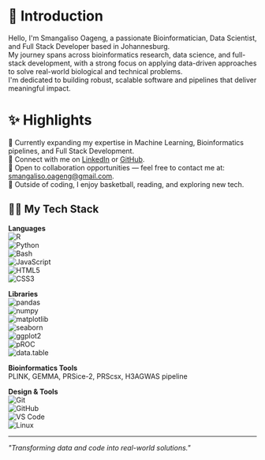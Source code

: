 # 👋 Introduction

Hello, I'm Smangaliso Oageng, a passionate Bioinformatician, Data Scientist, and Full Stack Developer based in Johannesburg.  
My journey spans across bioinformatics research, data science, and full-stack development, with a strong focus on applying data-driven approaches to solve real-world biological and technical problems.  
I'm dedicated to building robust, scalable software and pipelines that deliver meaningful impact.

# ✨ Highlights

🌱 Currently expanding my expertise in Machine Learning, Bioinformatics pipelines, and Full Stack Development.  
💼 Connect with me on [LinkedIn](https://www.linkedin.com/in/your-linkedin-profile) or [GitHub](https://github.com/your-github-username).  
📩 Open to collaboration opportunities — feel free to contact me at: smangaliso.oageng@gmail.com.  
🏀 Outside of coding, I enjoy basketball, reading, and exploring new tech.

## 👨‍💻 My Tech Stack

**Languages**  
![R](https://cdn.jsdelivr.net/npm/simple-icons@v9/icons/r.svg)  
![Python](https://cdn.jsdelivr.net/npm/simple-icons@v9/icons/python.svg)  
![Bash](https://cdn.jsdelivr.net/npm/simple-icons@v9/icons/gnu-bash.svg)  
![JavaScript](https://cdn.jsdelivr.net/npm/simple-icons@v9/icons/javascript.svg)  
![HTML5](https://cdn.jsdelivr.net/npm/simple-icons@v9/icons/html5.svg)  
![CSS3](https://cdn.jsdelivr.net/npm/simple-icons@v9/icons/css3.svg)

**Libraries**   
![pandas](https://cdn.jsdelivr.net/npm/simple-icons@v9/icons/pandas.svg)  
![numpy](https://cdn.jsdelivr.net/npm/simple-icons@v9/icons/numpy.svg)  
![matplotlib](https://cdn.jsdelivr.net/npm/simple-icons@v9/icons/matplotlib.svg)  
![seaborn](https://cdn.jsdelivr.net/npm/simple-icons@v9/icons/seaborn.svg)  
![ggplot2](https://cdn.jsdelivr.net/npm/simple-icons@v9/icons/rproject.svg)  
![pROC](https://cdn.jsdelivr.net/npm/simple-icons@v9/icons/rproject.svg)  
![data.table](https://cdn.jsdelivr.net/npm/simple-icons@v9/icons/rproject.svg)

**Bioinformatics Tools**    
PLINK, GEMMA, PRSice-2, PRScsx, H3AGWAS pipeline

**Design & Tools**  
![Git](https://cdn.jsdelivr.net/npm/simple-icons@v9/icons/git.svg)  
![GitHub](https://cdn.jsdelivr.net/npm/simple-icons@v9/icons/github.svg)  
![VS Code](https://cdn.jsdelivr.net/npm/simple-icons@v9/icons/visualstudiocode.svg)  
![Linux](https://cdn.jsdelivr.net/npm/simple-icons@v9/icons/linux.svg)  

---

*"Transforming data and code into real-world solutions."*
<!---
Smanga1974/Smanga1974 is a ✨ special ✨ repository because its `README.md` (this file) appears on your GitHub profile.
You can click the Preview link to take a look at your changes.
--->
